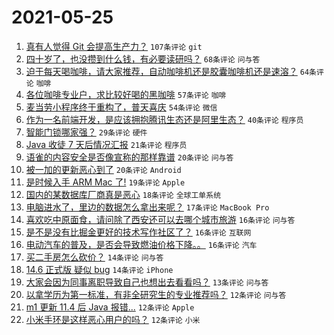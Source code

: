 # 2021-05-25

1. [真有人觉得 Git 会提高生产力？](https://www.v2ex.com/t/779029) `107条评论` `git`
1. [四十岁了，也没攒到什么钱，有必要读研吗？](https://www.v2ex.com/t/778984) `68条评论` `问与答`
1. [迫于每天喝咖啡，请大家推荐，自动咖啡机还是胶囊咖啡机还是速溶？](https://www.v2ex.com/t/779002) `64条评论` `咖啡`
1. [各位咖啡专业户，求比较好喝的黑咖啡](https://www.v2ex.com/t/778985) `57条评论` `咖啡`
1. [麦当劳小程序终于重构了，普天喜庆](https://www.v2ex.com/t/779012) `54条评论` `微信`
1. [作为一名前端开发，是应该拥抱腾讯生态还是阿里生态？](https://www.v2ex.com/t/779070) `40条评论` `程序员`
1. [智能门锁哪家强？](https://www.v2ex.com/t/779053) `29条评论` `硬件`
1. [Java 收徒 7 天后情况汇报](https://www.v2ex.com/t/779074) `21条评论` `程序员`
1. [语雀的内容安全是否像宣称的那样靠谱](https://www.v2ex.com/t/779001) `20条评论` `问与答`
1. [被一加的更新恶心到了](https://www.v2ex.com/t/778993) `20条评论` `Android`
1. [是时候入手 ARM Mac 了!](https://www.v2ex.com/t/779063) `19条评论` `Apple`
1. [国内的某数据库厂商真是恶心](https://www.v2ex.com/t/779035) `18条评论` `全球工单系统`
1. [电脑进水了，里边的数据怎么拿出来呢？](https://www.v2ex.com/t/779071) `17条评论` `MacBook Pro`
1. [喜欢吃中原面食，请问除了西安还可以去哪个城市旅游](https://www.v2ex.com/t/779036) `16条评论` `问与答`
1. [是不是没有比掘金更好的技术写作社区了？](https://www.v2ex.com/t/779020) `16条评论` `互联网`
1. [电动汽车的普及，是否会导致燃油价格下降。。](https://www.v2ex.com/t/778991) `16条评论` `汽车`
1. [买二手房怎么砍价？](https://www.v2ex.com/t/779061) `14条评论` `问与答`
1. [14.6 正式版 疑似 bug](https://www.v2ex.com/t/779037) `14条评论` `iPhone`
1. [大家会因为同事离职导致自己也想出去看看吗？](https://www.v2ex.com/t/779005) `13条评论` `问与答`
1. [以拿学历为第一标准，有非全研究生的专业推荐吗？](https://www.v2ex.com/t/779086) `12条评论` `问与答`
1. [m1 更新 11.4 后 Java 报错...](https://www.v2ex.com/t/779062) `12条评论` `Apple`
1. [小米手环是这样恶心用户的吗？](https://www.v2ex.com/t/779016) `12条评论` `小米`
